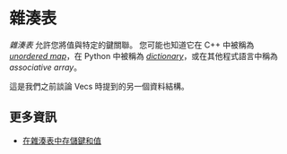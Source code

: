 # 雜湊表

*雜湊表* 允許您將值與特定的鍵關聯。
您可能也知道它在 C++ 中被稱為 [*unordered map*](https://en.cppreference.com/w/cpp/container/unordered_map)，在 Python 中被稱為 [*dictionary*](https://docs.python.org/3/tutorial/datastructures.html#dictionaries)，或在其他程式語言中稱為 *associative array*。

這是我們之前談論 Vecs 時提到的另一個資料結構。

## 更多資訊

- [在雜湊表中存儲鍵和值](https://doc.rust-lang.org/book/ch08-03-hash-maps.html)
